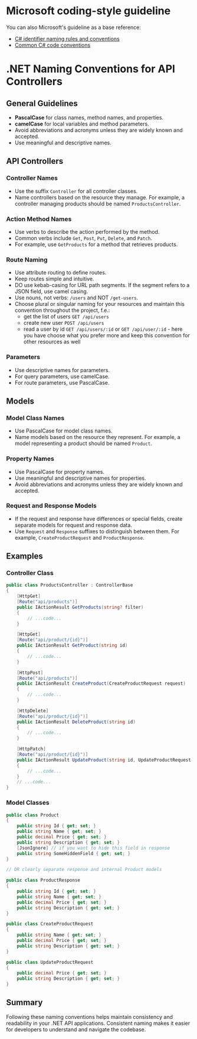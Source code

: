 # Microsoft coding-style guideline
You can also Microsoft's guideline as a base reference:
- [C# identifier naming rules and conventions](https://learn.microsoft.com/en-us/dotnet/csharp/fundamentals/coding-style/identifier-names) 
- [Common C# code conventions](https://learn.microsoft.com/en-us/dotnet/csharp/fundamentals/coding-style/coding-conventions)

# .NET Naming Conventions for API Controllers

## General Guidelines
- **PascalCase** for class names, method names, and properties.
- **camelCase** for local variables and method parameters.
- Avoid abbreviations and acronyms unless they are widely known and accepted.
- Use meaningful and descriptive names.

## API Controllers

### Controller Names
- Use the suffix `Controller` for all controller classes.
- Name controllers based on the resource they manage. For example, a controller managing products should be named `ProductsController`.

### Action Method Names
- Use verbs to describe the action performed by the method.
- Common verbs include `Get`, `Post`, `Put`, `Delete`, and `Patch`.
- For example, use `GetProducts` for a method that retrieves products.

### Route Naming
- Use attribute routing to define routes.
- Keep routes simple and intuitive.
- DO use kebab-casing for URL path segments. If the segment refers to a JSON field, use camel casing.
- Use nouns, not verbs: `/users` and NOT `/get-users`.
- Choose plural or singular naming for your resources and maintain this convention throughout the project, f.e.:
    * get the list of users `GET /api/users`
    * create new user `POST /api/users`
    * read a user by id `GET /api/users/:id`  or `GET /api/user/:id` - here you have choose what you prefer more and keep this convention for other resources as well


### Parameters
- Use descriptive names for parameters.
- For query parameters, use camelCase.
- For route parameters, use PascalCase.

## Models

### Model Class Names
- Use PascalCase for model class names.
- Name models based on the resource they represent. For example, a model representing a product should be named `Product`.

### Property Names
- Use PascalCase for property names.
- Use meaningful and descriptive names for properties.
- Avoid abbreviations and acronyms unless they are widely known and accepted.

### Request and Response Models
- If the request and response have differences or special fields, create separate models for request and response data.
- Use `Request` and `Response` suffixes to distinguish between them. For example, `CreateProductRequest` and `ProductResponse`.

## Examples

### Controller Class
```csharp
public class ProductsController : ControllerBase
{
    [HttpGet]
    [Route("api/products")]
    public IActionResult GetProducts(string? filter)
    {
        // ...code...
    }

    [HttpGet]
    [Route("api/product/{id}")]
    public IActionResult GetProduct(string id)
    {
        // ...code...
    }

    [HttpPost]
    [Route("api/products")]
    public IActionResult CreateProduct(CreateProductRequest request)
    {
        // ...code...
    }

    [HttpDelete]
    [Route("api/product/{id}")]
    public IActionResult DeleteProduct(string id)
    {
        // ...code...
    }

    [HttpPatch]
    [Route("api/product/{id}")]
    public IActionResult UpdateProduct(string id, UpdateProductRequest request)
    {
        // ...code...
    }
    // ...code...
}
```

### Model Classes
```csharp
public class Product
{
    public string Id { get; set; }
    public string Name { get; set; }
    public decimal Price { get; set; }
    public string Description { get; set; }
    [JsonIgnore] // if you want to hide this field in response
    public string SomeHiddenField { get; set; }
}

// OR clearly separate response and internal Product models

public class ProductResponse
{
    public string Id { get; set; }
    public string Name { get; set; }
    public decimal Price { get; set; }
    public string Description { get; set; }
}

public class CreateProductRequest
{
    public string Name { get; set; }
    public decimal Price { get; set; }
    public string Description { get; set; }
}

public class UpdateProductRequest
{
    public decimal Price { get; set; }
    public string Description { get; set; }
}
```

## Summary
Following these naming conventions helps maintain consistency and readability in your .NET API applications. 
Consistent naming makes it easier for developers to understand and navigate the codebase.
